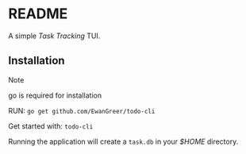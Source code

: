 # README

A simple _Task Tracking_ TUI.

## Installation

> [!NOTE]
> go is required for installation

RUN: `go get github.com/EwanGreer/todo-cli`

Get started with: `todo-cli`

Running the application will create a `task.db` in your _$HOME_ directory.
